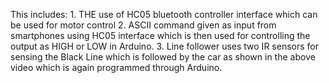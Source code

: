 This includes: 1. THE use of HC05 bluetooth controller interface which can be used for motor control 
                      2. ASCII command given as input from smartphones using HC05 interface which is then used for controlling the output as HIGH or LOW in Arduino.
                      3. Line follower uses two IR sensors for sensing the Black Line which is followed by the car as shown in the above video which is again programmed through 
                          Arduino.
